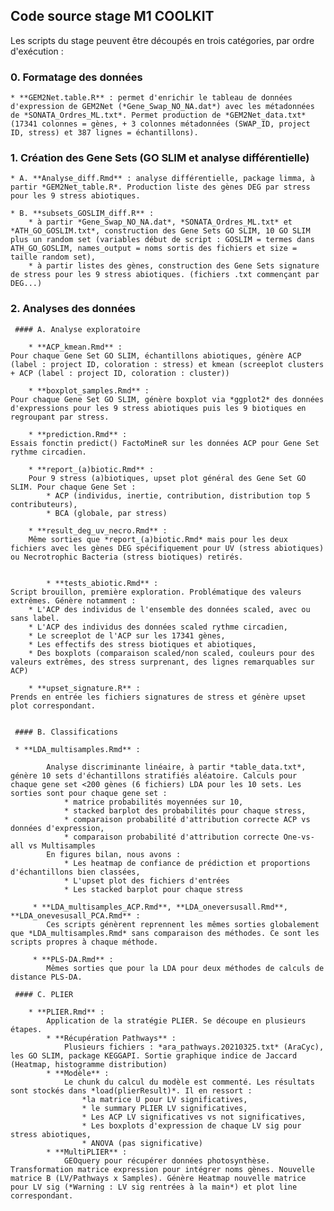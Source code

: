  ## Code source stage M1 COOLKIT  
 
Les scripts du stage peuvent être découpés en trois catégories, par ordre d'exécution :
   
 ### 0. Formatage des données
    
    * **GEM2Net.table.R** : permet d'enrichir le tableau de données d'expression de GEM2Net (*Gene_Swap_NO_NA.dat*) avec les métadonnées de *SONATA_Ordres_ML.txt*. Permet production de *GEM2Net_data.txt* (17341 colonnes = gènes, + 3 colonnes métadonnées (SWAP_ID, project ID, stress) et 387 lignes = échantillons).
 
 ### 1. Création des Gene Sets (GO SLIM et analyse différentielle)
    
    * A. **Analyse_diff.Rmd** : analyse différentielle, package limma, à partir *GEM2Net_table.R*. Production liste des gènes DEG par stress pour les 9 stress abiotiques.
    
    * B. **subsets_GOSLIM_diff.R** : 
        * à partir *Gene_Swap_NO_NA.dat*, *SONATA_Ordres_ML.txt* et *ATH_GO_GOSLIM.txt*, construction des Gene Sets GO SLIM, 10 GO SLIM plus un random set (variables début de script : GOSLIM = termes dans ATH_GO_GOSLIM, names_output = noms sortis des fichiers et size = taille random set), 
        * à partir listes des gènes, construction des Gene Sets signature de stress pour les 9 stress abiotiques. (fichiers .txt commençant par DEG...)
 
 ### 2. Analyses des données
 
     #### A. Analyse exploratoire
     
        * **ACP_kmean.Rmd** :
	Pour chaque Gene Set GO SLIM, échantillons abiotiques, génère ACP (label : project ID, coloration : stress) et kmean (screeplot clusters + ACP (label : project ID, coloration : cluster))
        
        * **boxplot_samples.Rmd** :
	Pour chaque Gene Set GO SLIM, génère boxplot via *ggplot2* des données d'expressions pour les 9 stress abiotiques puis les 9 biotiques en regroupant par stress. 
	
        * **prediction.Rmd** : 
	Essais fonctin predict() FactoMineR sur les données ACP pour Gene Set rythme circadien. 

        * **report_(a)biotic.Rmd** :
		Pour 9 stress (a)biotiques, upset plot général des Gene Set GO SLIM. Pour chaque Gene Set :
			* ACP (individus, inertie, contribution, distribution top 5 contributeurs),
			* BCA (globale, par stress)

        * **result_deg_uv_necro.Rmd** : 
		Même sorties que *report_(a)biotic.Rmd* mais pour les deux fichiers avec les gènes DEG spécifiquement pour UV (stress abiotiques) ou Necrotrophic Bacteria (stress biotiques) retirés.
		
		
		    * **tests_abiotic.Rmd** :
	Script brouillon, première exploration. Problématique des valeurs extrêmes. Génère notamment :
		* L'ACP des individus de l'ensemble des données scaled, avec ou sans label.
		* L'ACP des individus des données scaled rythme circadien,
		* Le screeplot de l'ACP sur les 17341 gènes,
		* Les effectifs des stress biotiques et abiotiques,
		* Des boxplots (comparaison scaled/non scaled, couleurs pour des valeurs extrêmes, des stress surprenant, des lignes remarquables sur ACP)
	
        * **upset_signature.R** :
	Prends en entrée les fichiers signatures de stress et génère upset plot correspondant.
	
     
     #### B. Classifications
     
     * **LDA_multisamples.Rmd** :
     
        	Analyse discriminante linéaire, à partir *table_data.txt*, génère 10 sets d'échantillons stratifiés aléatoire. Calculs pour chaque gene set <200 gènes (6 fichiers) LDA pour les 10 sets. Les sorties sont pour chaque gene set :
        		* matrice probabilités moyennées sur 10, 
        		* stacked barplot des probabilités pour chaque stress,
        		* comparaison probabilité d'attribution correcte ACP vs données d'expression,
        		* comparaison probabilité d'attribution correcte One-vs-all vs Multisamples
        	En figures bilan, nous avons :
        		* Les heatmap de confiance de prédiction et proportions d'échantillons bien classées,
        		* L'upset plot des fichiers d'entrées
        		* Les stacked barplot pour chaque stress
        		
         * **LDA_multisamples_ACP.Rmd**, **LDA_oneversusall.Rmd**, **LDA_onevesusall_PCA.Rmd** :
        	Ces scripts génèrent reprennent les mêmes sorties globalement que *LDA_multisamples.Rmd* sans comparaison des méthodes. Ce sont les scripts propres à chaque méthode.
        	
         * **PLS-DA.Rmd** :	
        	Mêmes sorties que pour la LDA pour deux méthodes de calculs de distance PLS-DA.
     
     #### C. PLIER

        * **PLIER.Rmd** :
        	Application de la stratégie PLIER. Se découpe en plusieurs étapes.
        	* **Récupération Pathways** :
        		Plusieurs fichiers : *ara_pathways.20210325.txt* (AraCyc), les GO SLIM, package KEGGAPI. Sortie graphique indice de Jaccard (Heatmap, histogramme distribution)
        	* **Modèle** :
        		Le chunk du calcul du modèle est commenté. Les résultats sont stockés dans *load(plierResult)*. Il en ressort :
        			*la matrice U pour LV significatives, 
        			* le summary PLIER LV significatives, 
        			* Les ACP LV significatives vs not significatives, 
        			* Les boxplots d'expression de chaque LV sig pour stress abiotiques,
        			* ANOVA (pas significative)
        	* **MultiPLIER** :
        		GEOquery pour récupérer données photosynthèse. Transformation matrice expression pour intégrer noms gènes. Nouvelle matrice B (LV/Pathways x Samples). Génère Heatmap nouvelle matrice pour LV sig (*Warning : LV sig rentrées à la main*) et plot line correspondant.
        		 
 
					
			

	


	

	
 
	
 
		

			
 